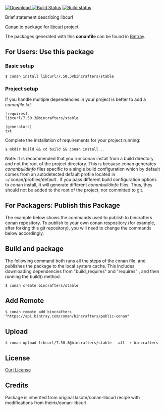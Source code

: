 [ ![Download](https://api.bintray.com/packages/bincrafters/public-conan/libcurl%3Abincrafters/images/download.svg?version=7.50.3%3Astable) ](https://bintray.com/bincrafters/public-conan/libcurl%3Abincrafters/7.50.3%3Astable/link)
[![Build Status](https://travis-ci.org/bincrafters/conan-libcurl.svg?branch=stable%2F7.50.3)](https://travis-ci.org/bincrafters/conan-libcurl)
[![Build status](https://ci.appveyor.com/api/projects/status/t9we1v55dmd6jm4k/branch/stable/7.50.3?svg=true)](https://ci.appveyor.com/project/BinCrafters/conan-libcurl/branch/stable/7.50.3)

Brief statement describing libcurl

[Conan.io](https://conan.io) package for [libcurl](https://libcurl.org) project

The packages generated with this **conanfile** can be found in [Bintray](https://bintray.com/bincrafters/public-conan/libcurl%3Abincrafters).

## For Users: Use this package

### Basic setup

    $ conan install libcurl/7.50.3@bincrafters/stable
	
### Project setup

If you handle multiple dependencies in your project is better to add a *conanfile.txt*

    [requires]
    libcurl/7.50.3@bincrafters/stable

    [generators]
    txt

Complete the installation of requirements for your project running:

    $ mkdir build && cd build && conan install ..
	
Note: It is recommended that you run conan install from a build directory and not the root of the project directory.  This is because conan generates *conanbuildinfo* files specific to a single build configuration which by default comes from an autodetected default profile located in ~/.conan/profiles/default .  If you pass different build configuration options to conan install, it will generate different *conanbuildinfo* files.  Thus, they should not be added to the root of the project, nor committed to git.

## For Packagers: Publish this Package

The example below shows the commands used to publish to bincrafters conan repository. To publish to your own conan respository (for example, after forking this git repository), you will need to change the commands below accordingly.

## Build and package 

The following command both runs all the steps of the conan file, and publishes the package to the local system cache.  This includes downloading dependencies from "build_requires" and "requires" , and then running the build() method. 

    $ conan create bincrafters/stable

## Add Remote

	$ conan remote add bincrafters "https://api.bintray.com/conan/bincrafters/public-conan"

## Upload

    $ conan upload libcurl/7.50.3@bincrafters/stable --all -r bincrafters
	
## License
[Curl License](https://curl.haxx.se/docs/copyright.html)

## Credits

Package is inherited from original lasote/conan-libcurl recipe with modifications from theirix/conan-libcurl.
